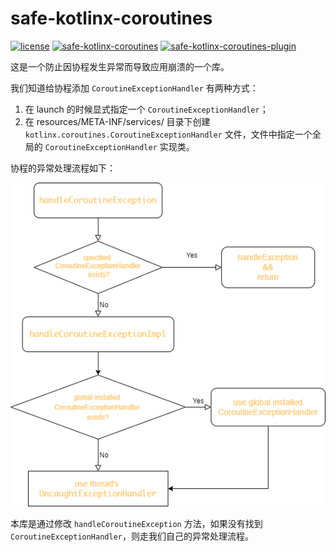 # safe-kotlinx-coroutines

[![license](https://img.shields.io/badge/license-Apache--2.0-blue.svg)](https://www.apache.org/licenses/LICENSE-2.0)
[![safe-kotlinx-coroutines](https://img.shields.io/badge/safe--kotlinx--coroutines-0.0.1--SNAPSHOT-brightgreen.svg)](https://search.maven.org/artifact/io.github.porum/safe-kotlinx-coroutines/0.0.1-SNAPSHOT/jar)
[![safe-kotlinx-coroutines-plugin](https://img.shields.io/badge/safe--kotlinx--coroutines--plugin-0.0.1--SNAPSHOT-brightgreen.svg)](https://search.maven.org/artifact/io.github.porum/safe-kotlinx-coroutines-plugin/0.0.1-SNAPSHOT/jar)

这是一个防止因协程发生异常而导致应用崩溃的一个库。

我们知道给协程添加 `CoroutineExceptionHandler` 有两种方式：

1. 在 launch 的时候显式指定一个 `CoroutineExceptionHandler`；
2. 在 resources/META-INF/services/ 目录下创建 `kotlinx.coroutines.CoroutineExceptionHandler` 文件，文件中指定一个全局的 `CoroutineExceptionHandler` 实现类。

协程的异常处理流程如下：

![](./assets/coroutine-exception-handler.png)

本库是通过修改 `handleCoroutineException` 方法，如果没有找到 `CoroutineExceptionHandler`，则走我们自己的异常处理流程。